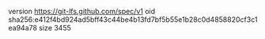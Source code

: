 version https://git-lfs.github.com/spec/v1
oid sha256:e412f4bd924ad5bff43c44be4b13fd7bf5b55e1b28c0d4858820cf3c1ea94a78
size 3455
